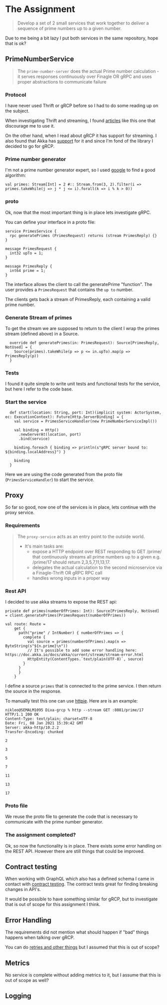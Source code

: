 # The Assignment

> Develop a set of 2 small services that work together to deliver a sequence of prime numbers up to a given number. 

Due to me being a bit lazy I put both services in the same repository, hope that is ok?

## PrimeNumberService

> The `prime-number-server` does the actual Prime number calculation - it serves responses continuously over Finagle OR gRPC and uses proper abstractions to communicate failure 

### Protocol

I have never used Thrift or gRCP before so I had to do some reading up on the subject. 

When investigating Thrift and streaming, I found [articles] like this one that discourage me to use it.  

On the other hand, when I read about gRCP it has support for streaming. I also found that Akka has [support] for it and since I'm fond of the library I decided to go for gRCP.

### Prime number generator

I'm not a prime number generator expert, so I used [google] to find a good algorithm:
    
    val primes: Stream[Int] = 2 #:: Stream.from(3, 2).filter(i => primes.takeWhile(j => j * j <= i).forall(k => i % k > 0))

### proto

Ok, now that the most important thing is in place lets investigate gRPC.

You can define your interface in a proto file:

    service PrimesService {
      rpc generatePrimes (PrimesRequest) returns (stream PrimesReply) {}
    }
    
    message PrimesRequest {
      int32 upTo = 1;
    }
    
    message PrimesReply {
      int64 prime = 1;
    }

The interface allows the client to call the generatePrime "function". The user provides a `PrimesRequest` that contains the `up to` number. 

The clients gets back a stream of PrimesReply, each containing a valid prime number. 

### Generate Stream of primes

To get the stream we are supposed to return to the client I wrap the primes stream (defined above) in a Source.

      override def generatePrimes(in: PrimesRequest): Source[PrimesReply, NotUsed] = {
        Source(primes).takeWhile(p => p <= in.upTo).map(p => PrimesReply(p))
      }

### Tests

I found it quite simple to write unit tests and functional tests for the service, but here I refer to the code base.

### Start the service

      def start(location: String, port: Int)(implicit system: ActorSystem, ec: ExecutionContext): Future[Http.ServerBinding] = {
        val service = PrimesServiceHandler(new PrimeNumberServiceImpl())
    
        val binding = Http()
          .newServerAt(location, port)
          .bind(service)
    
        binding.foreach { binding => println(s"gRPC server bound to: ${binding.localAddress}") }
    
        binding
      }
      
Here we are using the code generated from the proto file (`PrimesServiceHandler`) to start the service.

## Proxy

So far so good, now one of the services is in place, lets continue with the proxy service.


### Requirements

> The `proxy-service` acts as an entry point to the outside world. 
>  * It's main tasks are: 
>    * expose a HTTP endpoint over REST responding to GET /prime/<number> that continuously streams all prime numbers up to a given <number> e.g. /prime/17 should return 2,3,5,7,11,13,17. 
>    * delegates the actual calculation to the second microservice via a Finagle-Thrift OR gRPC RPC call 
>    * handles wrong inputs in a proper way 

### Rest API

I decided to use akka streams to expose the REST api:

    private def primes(numberOfPrimes: Int): Source[PrimesReply, NotUsed] = client.generatePrimes(PrimesRequest(numberOfPrimes))
    
    val route: Route =
        get {
          path("prime" / IntNumber) { numberOfPrimes => {
            complete {
              val source = primes(numberOfPrimes).map(n => ByteString(s"${n.prime}\n"))
              // It's possible to add some error handling here: https://doc.akka.io/docs/akka/current/stream/stream-error.html
              HttpEntity(ContentTypes.`text/plain(UTF-8)`, source)
            }
          }
          }
        }

I define a source `primes` that is connected to the prime service. I then return the source in the response.

To manually test this one can use [httpie]. Here are is an example:

    nikleo@SEMALM1095 Dixa-grcp % http --stream GET :8081/prime/17
    HTTP/1.1 200 OK
    Content-Type: text/plain; charset=UTF-8
    Date: Fri, 08 Jan 2021 15:39:42 GMT
    Server: akka-http/10.2.2
    Transfer-Encoding: chunked
    
    2
    
    3
    
    5
    
    7
    
    11
    
    13
    
    17

### Proto file

We reuse the proto file to generate the code that is necessary to communicate with the prime number generator.

### The assignment completed?

Ok, so now the functionality is in place. There exists some error handling on the REST API. However there are still things that could be improved. 


## Contract testing

When working with GraphQL which also has a defined schema I came in contact with [contract testing]. The contract tests great for finding breaking changes in API's.

It would be possible to have something similar for gRCP, but to investigate that is out of scope for this assignment I think.

## Error Handling

The requirements did not mention what should happen if "bad" things happens when talking over gRCP.

You can do [retries and other things] but I assumed that this is out of scope?

## Metrics

No service is complete without adding metrics to it, but I assume that this is out of scope as well?

## Logging
 

[articles]: https://grokbase.com/t/thrift/user/153r7sfyyb/streaming-support-for-thrift-in-java
[support]: https://doc.akka.io/docs/akka-grpc/current/server/walkthrough.html
[google]: https://stackoverflow.com/questions/20985539/scala-erastothenes-is-there-a-straightforward-way-to-replace-a-stream-with-an/20991776#comment31606932_20986428
[httpie]: https://httpie.io/
[contract testing]: https://pactflow.io/blog/what-is-contract-testing/#:~:text=Contract%20testing%20is%20a%20methodology,both%20parties%20adhere%20to%20it.
[retries and other things]: https://doc.akka.io/docs/akka/current/stream/stream-error.html

